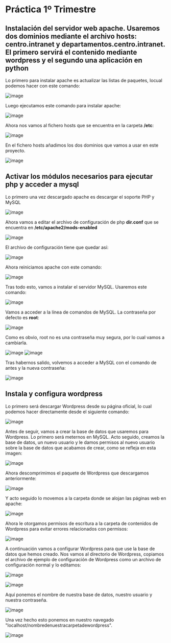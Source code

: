 # Práctica 1º Trimestre #
## Instalación del servidor web apache. Usaremos dos dominios mediante el archivo hosts: centro.intranet y departamentos.centro.intranet. El primero servirá el contenido mediante wordpress y el segundo una aplicación en python ##
Lo primero para instalar apache es actualizar las listas de paquetes, locual podemos hacer con este comando:

![image](https://github.com/AsdrubalCarbajosa/Servicios-de-Red-e-Internet/assets/91255302/599a38a5-f4c5-445f-bb64-279f99c0d180)

Luego ejecutamos este comando para instalar apache:

![image](https://github.com/AsdrubalCarbajosa/Servicios-de-Red-e-Internet/assets/91255302/37ae062e-65ac-4c3a-8888-b2f6377e8fa6)

Ahora nos vamos al fichero hosts que se encuentra en la carpeta **/etc**:

![image](https://github.com/AsdrubalCarbajosa/Servicios-de-Red-e-Internet/assets/91255302/05c6d3a8-e78a-452c-8ebc-575d31cf6c54)

En el fichero hosts añadimos los dos dominios que vamos a usar en este proyecto.

![image](https://github.com/AsdrubalCarbajosa/Servicios-de-Red-e-Internet/assets/91255302/23089073-8cfc-456d-b0b8-8bd5b93739b5)

## Activar los módulos necesarios para ejecutar php y acceder a mysql ##
Lo primero una vez descargado apache es descargar el soporte PHP y MySQL

![image](https://github.com/AsdrubalCarbajosa/Servicios-de-Red-e-Internet/assets/91255302/e0ed3471-14f5-4a5f-816a-79de5213815d)

Ahora vamos a editar el archivo de configuración de php **dir.conf** que se encuentra en **/etc/apache2/mods-enabled**

![image](https://github.com/AsdrubalCarbajosa/Servicios-de-Red-e-Internet/assets/91255302/e97b02c3-d793-4e99-826e-bd0786f44550)

El archivo de configuración tiene que quedar así:

![image](https://github.com/AsdrubalCarbajosa/Servicios-de-Red-e-Internet/assets/91255302/4b4aac81-7069-4a3c-91c3-8624e0455a82)

Ahora reiniciamos apache con este comando:

![image](https://github.com/AsdrubalCarbajosa/Servicios-de-Red-e-Internet/assets/91255302/10f23540-d5a0-4c2b-ab1a-61b054af9afb)

Tras todo esto, vamos a instalar el servidor MySQL. Usaremos este comando:

![image](https://github.com/AsdrubalCarbajosa/Servicios-de-Red-e-Internet/assets/91255302/f7d62172-e048-483c-bc49-867509f37eea)

Vamos a acceder a la línea de comandos de MySQL. La contraseña por defecto es **root**:

![image](https://github.com/AsdrubalCarbajosa/Servicios-de-Red-e-Internet/assets/91255302/b316274b-2bc7-4d7a-b33e-83d6220d0276)

Como es obvio, root no es una contraseña muy segura, por lo cual vamos a cambiarla.

![image](https://github.com/AsdrubalCarbajosa/Servicios-de-Red-e-Internet/assets/91255302/4096946f-5bec-489d-a71d-a81ca5e634c2)
![image](https://github.com/AsdrubalCarbajosa/Servicios-de-Red-e-Internet/assets/91255302/b936c6cb-53cf-4be0-93ff-2cc26d8fb6c5)

Tras habernos salido, volvemos a acceder a MySQL con el comando de antes y la nueva contraseña:

![image](https://github.com/AsdrubalCarbajosa/Servicios-de-Red-e-Internet/assets/91255302/9f769698-a014-4216-babb-018257e212df)

## Instala y configura wordpress ##
Lo primero será descargar Wordpress desde su página oficial, lo cual podemos hacer directamente desde el siguiente comando:

![image](https://github.com/AsdrubalCarbajosa/Servicios-de-Red-e-Internet/assets/91255302/ccffa949-6451-4bb4-810a-f4215579df7c)

Antes de seguir, vamos a crear la base de datos que usaremos para Wordpress. Lo primero será meternos en MySQL. Acto seguido, creamos la base de datos, un nuevo usuario y le damos permisos al nuevo usuario sobre la base de datos que acabamos de crear, como se refleja en esta imagen:

![image](https://github.com/AsdrubalCarbajosa/Servicios-de-Red-e-Internet/assets/91255302/1c914a36-73f4-4398-a42d-d1b5b74c8fd9)

Ahora descomprimimos el paquete de Wordpress que descargamos anteriormente:

![image](https://github.com/AsdrubalCarbajosa/Servicios-de-Red-e-Internet/assets/91255302/4872ac75-fdae-48b0-966c-4e1b838945c3)

Y acto seguido lo movemos a la carpeta donde se alojan las páginas web en apache:

![image](https://github.com/AsdrubalCarbajosa/Servicios-de-Red-e-Internet/assets/91255302/ba53a65f-95d0-4fbd-a288-be0bb6d03b19)

Ahora le otorgamos permisos de escritura a la carpeta de contenidos de Wordpress para evitar errores relacionados con permisos:

![image](https://github.com/AsdrubalCarbajosa/Servicios-de-Red-e-Internet/assets/91255302/e53dea8b-ecb3-4fd6-9fea-fcedb87c9546)

A continuación vamos a configurar Wordpress para que use la base de datos que hemos creado. Nos vamos al directorio de Wordpress, copiamos el archivo de ejemplo de configuración de Wordpress como un archivo de configuración normal y lo editamos:

![image](https://github.com/AsdrubalCarbajosa/Servicios-de-Red-e-Internet/assets/91255302/2ca5c920-5eff-4291-898c-0de87ea72ed6)

![image](https://github.com/AsdrubalCarbajosa/Servicios-de-Red-e-Internet/assets/91255302/cc2e9d6f-4430-4633-bdf9-12d280cb5aff)

Aquí ponemos el nombre de nuestra base de datos, nuestro usuario y nuestra contraseña.

![image](https://github.com/AsdrubalCarbajosa/Servicios-de-Red-e-Internet/assets/91255302/5eae21a9-df99-428d-a3c7-316e6daed75d)

Una vez hecho esto ponemos en nuestro navegado "localhost/nombredenuestracarpetadewordpress".

![image](https://github.com/AsdrubalCarbajosa/Servicios-de-Red-e-Internet/assets/91255302/f3d122ae-8878-4572-8df7-c4ed29027ad3)
